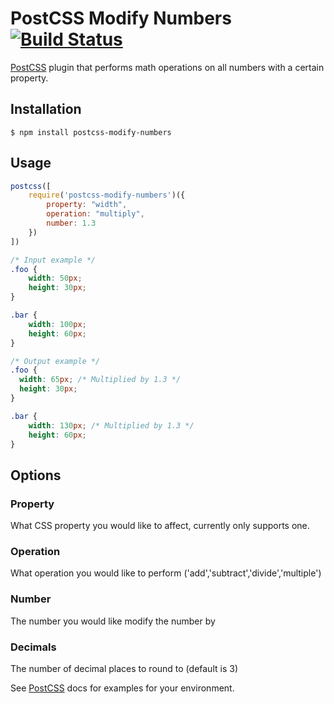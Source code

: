 # PostCSS Modify Numbers [![Build Status][ci-img]][ci]

[PostCSS] plugin that performs math operations on all numbers with a certain property.

## Installation

```console
$ npm install postcss-modify-numbers
```

[PostCSS]: https://github.com/postcss/postcss
[ci-img]:  https://travis-ci.org/braedongeorge/postcss-modify-numbers.svg
[ci]:      https://travis-ci.org/braedongeorge/postcss-modify-numbers

## Usage

```js
postcss([
    require('postcss-modify-numbers')({
        property: "width",
        operation: "multiply",
        number: 1.3
    })
])
```

```css
/* Input example */
.foo {
    width: 50px; 
    height: 30px;
}

.bar {
    width: 100px;
    height: 60px;
}
```

```css
/* Output example */
.foo {
  width: 65px; /* Multiplied by 1.3 */
  height: 30px;
}

.bar {
    width: 130px; /* Multiplied by 1.3 */
    height: 60px;
}
```

## Options
### Property
What CSS property you would like to affect, currently only supports one.

### Operation
What operation you would like to perform ('add','subtract','divide','multiple')

### Number
The number you would like modify the number by

### Decimals
The number of decimal places to round to (default is 3)

See [PostCSS] docs for examples for your environment.
